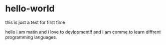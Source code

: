 # hello-world
this is just a test for first time

hello i am matin and i love to devlopment!!
and i am comme to learn diffrent programming languages.
